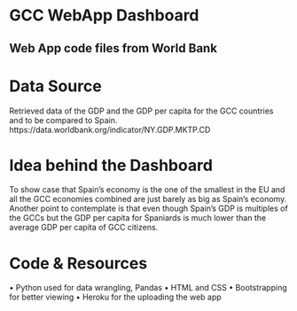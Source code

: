 # GCC WebApp Dashboard 
<h2>Web App code files from World Bank</h2>

<h1>Data Source</h1>
Retrieved data of the GDP and the GDP per capita for the GCC countries and to be compared to Spain.
https://data.worldbank.org/indicator/NY.GDP.MKTP.CD


<h1>Idea behind the Dashboard</h1>
To show case that Spain’s economy is the one of the smallest in the EU and all the GCC economies combined are just barely as big as Spain’s economy. Another point to contemplate is that even though Spain’s GDP is multiples of the GCCs but the GDP per capita for Spaniards is much lower than the average GDP per capita of GCC citizens.

<h1>Code & Resources</h1>
•	Python used for data wrangling, Pandas
•	HTML and CSS
•	Bootstrapping for better viewing 
•	Heroku for the uploading the web app



